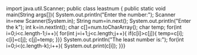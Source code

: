 import java.util.Scanner;
public class leastnum {
	public static void main(String args[]){
		System.out.println("Enter the number:");
		Scanner in=new Scanner(System.in);
		String num=in.next();
		System.out.println("Enter the k");
		int k=in.nextInt();
		char c[]=num.toCharArray();
	char temp;
		for(int i=0;i<c.length-1;i++){
			for(int j=i+1;j<c.length;j++){
			if(c[i]>c[j]){
				temp=c[i];
				c[i]=c[j];
				c[j]=temp;
				}}}
		System.out.println("The least number is:");
			for(int i=0;i<(c.length-k);i++){
				System.out.print(c[i]);
			}}}

